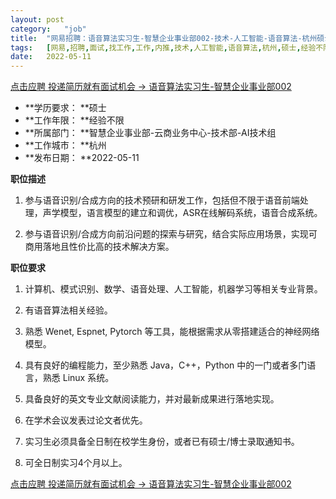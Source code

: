 ```yaml
---
layout:	post
category:	"job"
title:	"网易招聘：语音算法实习生-智慧企业事业部002-技术-人工智能-语音算法-杭州硕士经验不限"
tags:	[网易,招聘,面试,找工作,工作,内推,技术,人工智能,语音算法,杭州,硕士,经验不限]
date:	2022-05-11
---
```


[点击应聘 投递简历就有面试机会 ->  语音算法实习生-智慧企业事业部002](http://mobile.bole.netease.com/bole/boleDetail?id=36328&employeeId=346f03c3cda5f04c&key=all)



- **学历要求： **硕士
- **工作年限： **经验不限
- **所属部门： **智慧企业事业部-云商业务中心-技术部-AI技术组
- **工作城市： **杭州
- **发布日期： **2022-05-11



**职位描述**

1. 参与语音识别/合成方向的技术预研和研发工作，包括但不限于语音前端处理，声学模型，语言模型的建立和调优，ASR在线解码系统，语音合成系统。



2. 参与语音识别/合成方向前沿问题的探索与研究，结合实际应用场景，实现可商用落地且性价比高的技术解决方案。





**职位要求**

1. 计算机、模式识别、数学、语音处理、人工智能，机器学习等相关专业背景。

2. 有语音算法相关经验。

3. 熟悉 Wenet, Espnet, Pytorch 等工具，能根据需求从零搭建适合的神经网络模型。

4. 具有良好的编程能力，至少熟悉 Java，C++，Python 中的一门或者多门语言，熟悉 Linux 系统。

5. 具备良好的英文专业文献阅读能力，并对最新成果进行落地实现。

6. 在学术会议发表过论文者优先。

7.  实习生必须具备全日制在校学生身份，或者已有硕士/博士录取通知书。

8. 可全日制实习4个月以上。



[点击应聘 投递简历就有面试机会 ->  语音算法实习生-智慧企业事业部002](http://mobile.bole.netease.com/bole/boleDetail?id=36328&employeeId=346f03c3cda5f04c&key=all)